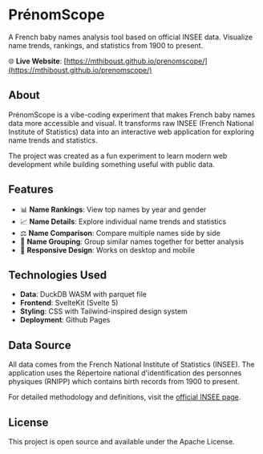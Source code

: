 # PrénomScope

A French baby names analysis tool based on official INSEE data. Visualize name trends, rankings, and statistics from 1900 to present.

🌐 **Live Website**: [https://mthiboust.github.io/prenomscope/](https://mthiboust.github.io/prenomscope/)

## About

PrénomScope is a vibe-coding experiment that makes French baby names data more accessible and visual. It transforms raw INSEE (French National Institute of Statistics) data into an interactive web application for exploring name trends and statistics.

The project was created as a fun experiment to learn modern web development while building something useful with public data.

## Features

- 📊 **Name Rankings**: View top names by year and gender
- 📈 **Name Details**: Explore individual name trends and statistics
- ⚖️ **Name Comparison**: Compare multiple names side by side
- 🔗 **Name Grouping**: Group similar names together for better analysis
- 📱 **Responsive Design**: Works on desktop and mobile

## Technologies Used

- **Data**: DuckDB WASM with parquet file
- **Frontend**: SvelteKit (Svelte 5)
- **Styling**: CSS with Tailwind-inspired design system
- **Deployment**: Github Pages

## Data Source

All data comes from the French National Institute of Statistics (INSEE). The application uses the Répertoire national d'identification des personnes physiques (RNIPP) which contains birth records from 1900 to present.

For detailed methodology and definitions, visit the [official INSEE page](https://www.insee.fr/fr/statistiques/8595130?sommaire=8595113).

## License

This project is open source and available under the Apache License.